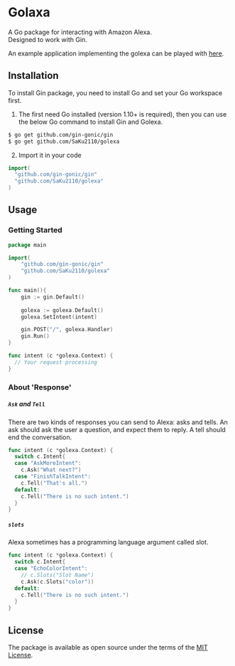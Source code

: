 # Golaxa
A Go package for interacting with Amazon Alexa.  
Designed to work with Gin.

An example application implementing the golexa can be played with [here](https://github.com/SaKu2110/golexa_example).
## Installation
To install Gin package, you need to install Go and set your Go workspace first.  
1. The first need Go installed (version 1.10+ is required), then you can use the below Go command to install Gin and Golexa.  

```sh
$ go get github.com/gin-gonic/gin
$ go get github.com/SaKu2110/golexa
```

2. Import it in your code

```go
import(
  "github.com/gin-gonic/gin"
  "github.com/SaKu2110/golexa"
)
```

## Usage
### Getting Started
```go
package main

import(
	"github.com/gin-gonic/gin"
	"github.com/SaKu2110/golexa"
)

func main(){
	gin := gin.Default()
  
	golexa := golexa.Default()
	golexa.SetIntent(intent)

	gin.POST("/", golexa.Handler)
	gin.Run()
}

func intent (c *golexa.Context) {
  // Your request processing
}
```
### About 'Response'
##### `Ask` and `Tell`

There are two kinds of responses you can send to Alexa: asks and tells. An ask should ask the user a question, and expect them to reply. A tell should end the conversation.
```go
func intent (c *golexa.Context) {
  switch c.Intent{
  case "AskMoreIntent":
    c.Ask("What next?")
  case "FinishTalkIntent":
    c.Tell("That's all.")
  default:
    c.Tell("There is no such intent.")
  }
}
```

##### `slots`

Alexa sometimes has a programming language argument called slot.
```go
func intent (c *golexa.Context) {
  switch c.Intent{
  case "EchoColorIntent":
    // c.Slots("Slot Name")
    c.Ask(c.Slots("color"))
  default:
    c.Tell("There is no such intent.")
  }
}
```
## License
The package is available as open source under the terms of the [MIT License](https://opensource.org/licenses/MIT).
